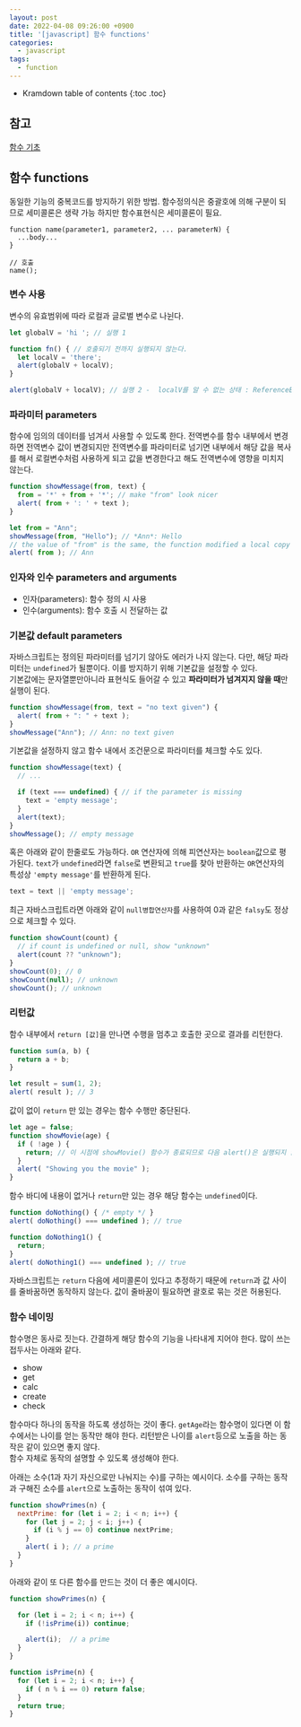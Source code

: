```yaml
---
layout: post
date: 2022-04-08 09:26:00 +0900
title: '[javascript] 함수 functions'
categories:
  - javascript
tags:
  - function
---
```


* Kramdown table of contents
{:toc .toc}

## 참고

[함수 기초](https://javascript.info/function-basics)

## 함수 functions

동일한 기능의 중복코드를 방지하기 위한 방법.
함수정의식은 중괄호에 의해 구분이 되므로 세미콜론은 생략 가능 하지만 함수표현식은 세미콜론이 필요.

```
function name(parameter1, parameter2, ... parameterN) {
  ...body...
}

// 호출
name();
```

### 변수 사용

변수의 유효범위에 따라 로컬과 글로벌 변수로 나뉜다.

```js
let globalV = 'hi '; // 실행 1

function fn() { // 호출되기 전까지 실행되지 않는다.
  let localV = 'there';
  alert(globalV + localV);
}

alert(globalV + localV); // 실행 2 -  localV를 알 수 없는 상태 : ReferenceError: localV is not defined
```

### 파라미터 parameters

함수에 임의의 데이터를 넘겨서 사용할 수 있도록 한다. 전역변수를 함수 내부에서 변경하면 전역변수 값이 변경되지만 전역변수를 파라미터로 넘기면 내부에서 해당 값을 복사를 해서 로컬변수처럼 사용하게 되고 값을 변경한다고 해도 전역변수에 영향을 미치지 않는다.

```js
function showMessage(from, text) {
  from = '*' + from + '*'; // make "from" look nicer
  alert( from + ': ' + text );
}

let from = "Ann";
showMessage(from, "Hello"); // *Ann*: Hello
// the value of "from" is the same, the function modified a local copy
alert( from ); // Ann
```

### 인자와 인수 parameters and arguments

* 인자(parameters): 함수 정의 시 사용
* 인수(arguments): 함수 호출 시 전달하는 값


### 기본값 default parameters

자바스크립트는 정의된 파라미터를 넘기기 않아도 에러가 나지 않는다. 다만, 해당 파라미터는 `undefined`가 될뿐이다. 이를 방지하기 위해 기본값을 설정할 수 있다.  
기본값에는 문자열뿐만아니라 표현식도 들어갈 수 있고 **파라미터가 넘겨지지 않을 때**만 실행이 된다.  

```js
function showMessage(from, text = "no text given") {
  alert( from + ": " + text );
}
showMessage("Ann"); // Ann: no text given
```

기본값을 설정하지 않고 함수 내에서 조건문으로 파라미터를 체크할 수도 있다.

```js
function showMessage(text) {
  // ...

  if (text === undefined) { // if the parameter is missing
    text = 'empty message';
  }
  alert(text);
}
showMessage(); // empty message
```

혹은 아래와 같이 한줄로도 가능하다. `OR` 연산자에 의해 피연산자는 `boolean`값으로 평가된다. `text`가 `undefined`라면 `false`로 변환되고 `true`를 찾아 반환하는 `OR`연산자의 특성상 `'empty message'`를 반환하게 된다.

```js
text = text || 'empty message';
```

최근 자바스크립트라면 아래와 같이 `null병합연산자`를 사용하여 0과 같은 `falsy`도 정상으로 체크할 수 있다.

```js
function showCount(count) {
  // if count is undefined or null, show "unknown"
  alert(count ?? "unknown");
}
showCount(0); // 0
showCount(null); // unknown
showCount(); // unknown
```


### 리턴값

함수 내부에서 `return [값]`을 만나면 수행을 멈추고 호출한 곳으로 결과를 리턴한다.

```js
function sum(a, b) {
  return a + b;
}

let result = sum(1, 2);
alert( result ); // 3
```

값이 없이 `return` 만 있는 경우는 함수 수행만 중단된다.

```js
let age = false;
function showMovie(age) {
  if ( !age ) {
    return; // 이 시점에 showMovie() 함수가 종료되므로 다음 alert()은 실행되지 않는다.
  }
  alert( "Showing you the movie" );
}
```

함수 바디에 내용이 없거나 `return`만 있는 경우 해당 함수는 `undefined`이다.

```js
function doNothing() { /* empty */ }
alert( doNothing() === undefined ); // true

function doNothing1() {
  return;
}
alert( doNothing1() === undefined ); // true
```

자바스크립트는 `return` 다음에 세미콜론이 있다고 추정하기 때문에 `return`과 값 사이를 줄바꿈하면 동작하지 않는다. 값이 줄바꿈이 필요하면 괄호로 묶는 것은 허용된다.


### 함수 네이밍

함수명은 동사로 짓는다. 간결하게 해당 함수의 기능을 나타내게 지어야 한다.
많이 쓰는 접두사는 아래와 같다.

- show
- get
- calc
- create
- check

함수마다 하나의 동작을 하도록 생성하는 것이 좋다. `getAge`라는 함수명이 있다면 이 함수에서는 나이를 얻는 동작만 해야 한다. 리턴받은 나이를 `alert`등으로 노출을 하는 동작은 같이 있으면 좋지 않다.  
함수 자체로 동작의 설명할 수 있도록 생성해야 한다.

아래는 소수(1과 자기 자신으로만 나눠지는 수)를 구하는 예시이다. 소수를 구하는 동작과 구해진 소수를 `alert`으로 노출하는 동작이 섞여 있다.

```js
function showPrimes(n) {
  nextPrime: for (let i = 2; i < n; i++) {
    for (let j = 2; j < i; j++) {
      if (i % j == 0) continue nextPrime;
    }
    alert( i ); // a prime
  }
}
```

아래와 같이 또 다른 함수를 만드는 것이 더 좋은 예시이다.

```js
function showPrimes(n) {

  for (let i = 2; i < n; i++) {
    if (!isPrime(i)) continue;

    alert(i);  // a prime
  }
}

function isPrime(n) {
  for (let i = 2; i < n; i++) {
    if ( n % i == 0) return false;
  }
  return true;
}
```
